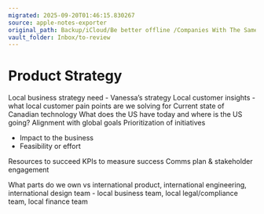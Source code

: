 ```yaml
---
migrated: 2025-09-20T01:46:15.830267
source: apple-notes-exporter
original_path: Backup/iCloud/Be better offline /Companies With The Same Mission/Product Strategy.md
vault_folder: Inbox/to-review
---
```

# Product Strategy

Local business strategy need - Vanessa’s strategy 
Local customer insights - what local customer pain points are we solving for
Current state of Canadian technology 
What does the US have today and where is the US going?
Alignment with global goals
Prioritization of initiatives
- Impact to the business 
- Feasibility or effort 

Resources to succeed
KPIs to measure success
Comms plan & stakeholder engagement 

What parts do we own vs international product, international engineering, international design team - local business team, local legal/compliance team, local finance team 
